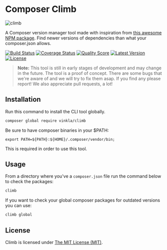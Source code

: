 # Composer Climb

![climb](https://cloud.githubusercontent.com/assets/499192/11169131/34667b2c-8baf-11e5-99d7-88c2e4cb0330.png)

A Composer version manager tool made with inspiration from [this awesome NPM package](https://www.npmjs.com/package/npm-check-updates). Find newer versions of dependencies than what your composer.json allows.

[![Build Status](https://img.shields.io/travis/vinkla/climb/master.svg?style=flat)](https://travis-ci.org/vinkla/climb)
[![Coverage Status](https://img.shields.io/scrutinizer/coverage/g/vinkla/climb.svg?style=flat)](https://scrutinizer-ci.com/g/vinkla/climb/code-structure)
[![Quality Score](https://img.shields.io/scrutinizer/g/vinkla/climb.svg?style=flat)](https://scrutinizer-ci.com/g/vinkla/climb)
[![Latest Version](https://img.shields.io/github/release/vinkla/climb.svg?style=flat)](https://github.com/vinkla/climb/releases)
[![License](https://img.shields.io/packagist/l/vinkla/climb.svg?style=flat)](https://packagist.org/packages/vinkla/climb)

> **Note:** This tool is still in early stages of development and may change in the future. The tool is a proof of concept. There are some bugs that we're aware of and we will try to fix them asap. If you find any please report! We also appreciate pull requests, a lot!

## Installation

Run this command to install the CLI tool globally.
```bash
composer global require vinkla/climb
```

Be sure to have composer binaries in your $PATH:
```
export PATH=${PATH}:${HOME}/.composer/vendor/bin;
```

This is required in order to use this tool.

## Usage

From a directory where you've a `composer.json` file run the command below to check the packages:
```bash
climb
```

If you want to check your global composer packages for outdated versions you can use:
```bash
climb global
```

## License

Climb is licensed under [The MIT License (MIT)](LICENSE).
